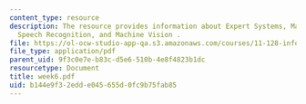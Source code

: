 ```yaml
---
content_type: resource
description: The resource provides information about Expert Systems, Machine Learning,
  Speech Recognition, and Machine Vision .
file: https://ol-ocw-studio-app-qa.s3.amazonaws.com/courses/11-128-information-technology-and-the-labor-market-spring-2005/b144e9f32edde045655d0fc9b75fab85_week6.pdf
file_type: application/pdf
parent_uid: 9f3c0e7e-b83c-d5e6-510b-4e8f4823b1dc
resourcetype: Document
title: week6.pdf
uid: b144e9f3-2edd-e045-655d-0fc9b75fab85
---
```

